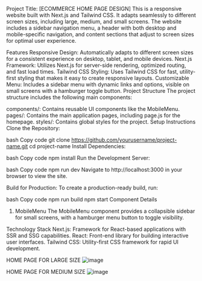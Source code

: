 Project Title: [ECOMMERCE HOME PAGE DESIGN]
This is a responsive website built with Next.js and Tailwind CSS. It adapts seamlessly to different screen sizes, including large, medium, and small screens. The website includes a sidebar navigation menu, a header with both desktop and mobile-specific navigation, and content sections that adjust to screen sizes for optimal user experience.

Features
Responsive Design: Automatically adapts to different screen sizes for a consistent experience on desktop, tablet, and mobile devices.
Next.js Framework: Utilizes Next.js for server-side rendering, optimized routing, and fast load times.
Tailwind CSS Styling: Uses Tailwind CSS for fast, utility-first styling that makes it easy to create responsive layouts.
Customizable Menu: Includes a sidebar menu with dynamic links and options, visible on small screens with a hamburger toggle button.
Project Structure
The project structure includes the following main components:

components/: Contains reusable UI components like the MobileMenu.
pages/: Contains the main application pages, including page.js for the homepage.
styles/: Contains global styles for the project.
Setup Instructions
Clone the Repository:

bash
Copy code
git clone https://github.com/yourusername/project-name.git
cd project-name
Install Dependencies:

bash
Copy code
npm install
Run the Development Server:

bash
Copy code
npm run dev
Navigate to http://localhost:3000 in your browser to view the site.

Build for Production: To create a production-ready build, run:

bash
Copy code
npm run build
npm start
Component Details
1. MobileMenu
The MobileMenu component provides a collapsible sidebar for small screens, with a hamburger menu button to toggle visibility.

Technology Stack
Next.js: Framework for React-based applications with SSR and SSG capabilities.
React: Front-end library for building interactive user interfaces.
Tailwind CSS: Utility-first CSS framework for rapid UI development.

HOME PAGE FOR LARGE SIZE
![image](https://github.com/user-attachments/assets/0cd4b73c-e7b7-4059-b5fe-adb7687d09b4)

HOME PAGE FOR MEDIUM SIZE
![image](https://github.com/user-attachments/assets/6aebdea5-eb30-4ca2-b1ae-a0de900af311)

